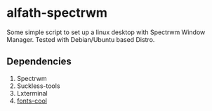 # alfath-spectrwm

Some simple script to set up a linux desktop with Spectrwm Window Manager.
Tested with Debian/Ubuntu based Distro.

## Dependencies

1. Spectrwm
2. Suckless-tools
3. Lxterminal
4. [fonts-cool](https://github.com/alfathmuqoddas/fonts-cool)
